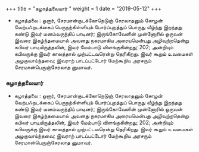 ﻿+++
title = "கழாத்தலையார்  "
weight = 1
date = "2019-05-12"
+++


- கழாத்தலை : ஓரூர், சேரமான்குடக்கோநெடுஞ் சேரலாதனும் சோழன் வேற்பஃறடக்கைப் பெருநற்கிள்ளியும் போர்ப்புறத்துப் பொருது வீழ்ந்து இறந்தது கண்டு இவர் மனம்வருந்திப் பாடினர்; இருங்கோவேளின் முன்னோரில் ஒருவன் இவரை இகழ்ந்தமையால் அவனது நகரமாகிய அரையமென்பது அழிவுற்றதென்று கபிலர் பாடியிருத்தலின், இவர் மேம்பாடு விளங்குகின்றது; 202; அன்றியும் கபிலருக்கு இவர் காலத்தால் முற்பட்டவரென்று தெரிகிறது. இவர் கூறும் உவமைகள் அழகுவாய்ந்தவை; இவராற் பாடப்பட்டோர் மேற்கூறிய அரசரும் சேரமான்பெருஞ்சேரலாத னுமாவர். 
  
### கழாத்தலையார்  
- கழாத்தலை : ஓரூர், சேரமான்குடக்கோநெடுஞ் சேரலாதனும் சோழன் வேற்பஃறடக்கைப் பெருநற்கிள்ளியும் போர்ப்புறத்துப் பொருது வீழ்ந்து இறந்தது கண்டு இவர் மனம்வருந்திப் பாடினர்; இருங்கோவேளின் முன்னோரில் ஒருவன் இவரை இகழ்ந்தமையால் அவனது நகரமாகிய அரையமென்பது அழிவுற்றதென்று கபிலர் பாடியிருத்தலின், இவர் மேம்பாடு விளங்குகின்றது; 202; அன்றியும் கபிலருக்கு இவர் காலத்தால் முற்பட்டவரென்று தெரிகிறது. இவர் கூறும் உவமைகள் அழகுவாய்ந்தவை; இவராற் பாடப்பட்டோர் மேற்கூறிய அரசரும் சேரமான்பெருஞ்சேரலாத னுமாவர். 

